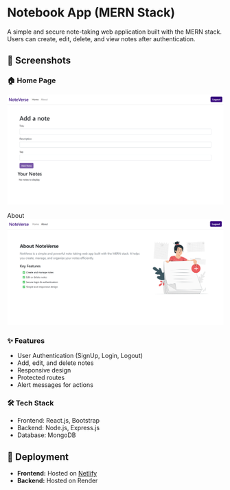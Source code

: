 # Notebook App (MERN Stack)

A simple and secure note-taking web application built with the MERN stack.  
Users can create, edit, delete, and view notes after authentication.  


## 📸 Screenshots

### 🏠 Home Page
![Home Page](frontend/public/home.png)

About
![About Page](frontend/public/about.png)


### ✨ Features  
- User Authentication (SignUp, Login, Logout)  
- Add, edit, and delete notes  
- Responsive design  
- Protected routes  
- Alert messages for actions  

### 🛠 Tech Stack  
- Frontend: React.js, Bootstrap
- Backend: Node.js, Express.js  
- Database: MongoDB 

## 🚀 Deployment
- **Frontend:** Hosted on [Netlify](https://noteverse-app.netlify.app)
- **Backend:** Hosted on Render
